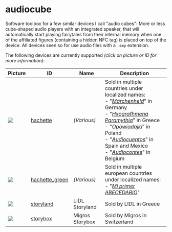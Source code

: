 # audiocube

Software toolbox for a few similar devices I call "audio cubes": More or less cube-shaped audio players with an integrated speaker, that will automatically start playing fairytales from their internal memory when one of the affiliated figures (containing a hidden NFC tag) is placed on top of the device. All devices seen so for use audio files with a `.smp` extension.

The following devices are currently supported *(click on picture or ID for more information)*:

Picture | ID | Name | Description
--- | --- | --- | ---
[![](https://oyooyo.github.io/audiocube/devices/hachette/image-0001-256x256.jpg)](https://oyooyo.github.io/audiocube/devices/hachette/) | [hachette](https://oyooyo.github.io/audiocube/devices/hachette/) | *(Various)* | Sold in multiple countries under localized names:<br />- "*[Märchenheld](https://maerchenheld-sammlung.de/)*" in Germany<br />- "*[Hxografhmena Paramythia](https://www.audiotales.gr/)*" in Greece<br />- "*[Opowiadajki](https://opowiadajki.pl/)*" in Poland<br />- "*[Audiocuentos](https://www.salvat.com/colecciones/audiocuentos/)*" in Spain and Mexico<br />- "*[Audiocontes](https://www.hachette-collections.com/fr-be/collection-audiocontes/)*" in Belgium
[![](https://oyooyo.github.io/audiocube/devices/hachette_green/image-0001-256x256.jpg)](https://oyooyo.github.io/audiocube/devices/hachette_green/) | [hachette_green](https://oyooyo.github.io/audiocube/devices/hachette_green/) | *(Various)* | Sold in multiple european countries under localized names:<br />- "*[Mi primer ABECEDARIO](https://www.salvat.com/colecciones/mi-primer-abecedario/)*"
[![](https://oyooyo.github.io/audiocube/devices/storyland/image-0001-256x256.jpg)](https://oyooyo.github.io/audiocube/devices/storyland/) | [storyland](https://oyooyo.github.io/audiocube/devices/storyland/) | LIDL Storyland | Sold by LIDL in Greece
[![](https://oyooyo.github.io/audiocube/devices/storybox/image-0001-256x256.jpg)](https://oyooyo.github.io/audiocube/devices/storybox/) | [storybox](https://oyooyo.github.io/audiocube/devices/storybox/) | Migros Storybox | Sold by Migros in Switzerland
